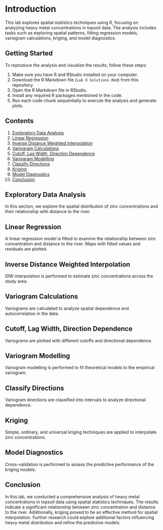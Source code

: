 # Introduction
This lab explores spatial statistics techniques using R, focusing on analyzing heavy metal concentrations in topsoil data. The analysis includes tasks such as exploring spatial patterns, fitting regression models, variogram calculations, kriging, and model diagnostics.

## Getting Started
To reproduce the analysis and visualize the results, follow these steps:

1. Make sure you have R and RStudio installed on your computer.
2. Download the R Markdown file (`Lab 9 Solutions.Rmd`) from this repository.
3. Open the R Markdown file in RStudio.
4. Install any required R packages mentioned in the code.
5. Run each code chunk sequentially to execute the analysis and generate plots.

## Contents
1. [Exploratory Data Analysis](#exploratory-data-analysis)
2. [Linear Regression](#linear-regression)
3. [Inverse Distance Weighted Interpolation](#inverse-distance-weighted-interpolation)
4. [Variogram Calculations](#variogram-calculations)
5. [Cutoff, Lag Width, Direction Dependence](#cutoff-lag-width-direction-dependence)
6. [Variogram Modelling](#variogram-modelling)
7. [Classify Directions](#classify-directions)
8. [Kriging](#kriging)
9. [Model Diagnostics](#model-diagnostics)
10. [Conclusion](#conclusion)

## Exploratory Data Analysis
In this section, we explore the spatial distribution of zinc concentrations and their relationship with distance to the river.

## Linear Regression
A linear regression model is fitted to examine the relationship between zinc concentration and distance to the river. Maps with fitted values and residuals are plotted.


## Inverse Distance Weighted Interpolation
IDW interpolation is performed to estimate zinc concentrations across the study area.


## Variogram Calculations
Variograms are calculated to analyze spatial dependence and autocorrelation in the data.


## Cutoff, Lag Width, Direction Dependence
Variograms are plotted with different cutoffs and directional dependence.

## Variogram Modelling
Variogram modelling is performed to fit theoretical models to the empirical variogram.


## Classify Directions
Variogram directions are classified into intervals to analyze directional dependence.

## Kriging
Simple, ordinary, and universal kriging techniques are applied to interpolate zinc concentrations.

## Model Diagnostics
Cross-validation is performed to assess the predictive performance of the kriging models.


## Conclusion
In this lab, we conducted a comprehensive analysis of heavy metal concentrations in topsoil data using spatial statistics techniques. The results indicate a significant relationship between zinc concentration and distance to the river. Additionally, kriging proved to be an effective method for spatial interpolation. Further research could explore additional factors influencing heavy metal distribution and refine the predictive models.

